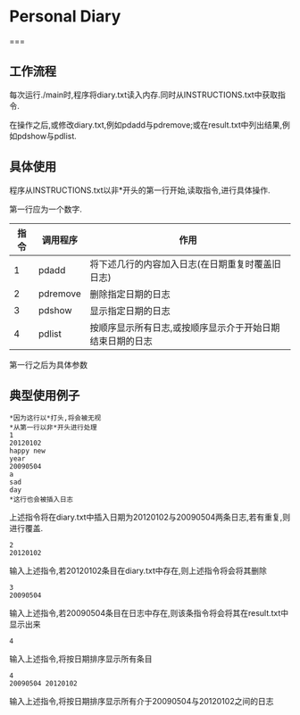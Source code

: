 # Personal Diary

===

## 工作流程

每次运行./main时,程序将diary.txt读入内存.同时从INSTRUCTIONS.txt中获取指令.

在操作之后,或修改diary.txt,例如pdadd与pdremove;或在result.txt中列出结果,例如pdshow与pdlist.

## 具体使用

程序从INSTRUCTIONS.txt以非*开头的第一行开始,读取指令,进行具体操作.

第一行应为一个数字.

指令|调用程序|作用
--|--|--
1|pdadd|将下述几行的内容加入日志(在日期重复时覆盖旧日志)
2|pdremove|删除指定日期的日志
3|pdshow|显示指定日期的日志
4|pdlist|按顺序显示所有日志,或按顺序显示介于开始日期结束日期的日志

第一行之后为具体参数

## 典型使用例子

```
*因为这行以*打头,将会被无视
*从第一行以非*开头进行处理
1
20120102
happy new
year
20090504
a
sad
day
*这行也会被插入日志
```

上述指令将在diary.txt中插入日期为20120102与20090504两条日志,若有重复,则进行覆盖.

```
2
20120102
```

输入上述指令,若20120102条目在diary.txt中存在,则上述指令将会将其删除

```
3
20090504
```

输入上述指令,若20090504条目在日志中存在,则该条指令将会将其在result.txt中显示出来

```
4
```

输入上述指令,将按日期排序显示所有条目

```
4
20090504 20120102
```

输入上述指令,将按日期排序显示所有介于20090504与20120102之间的日志
